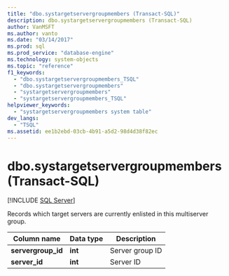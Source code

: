 ```yaml
---
title: "dbo.systargetservergroupmembers (Transact-SQL)"
description: dbo.systargetservergroupmembers (Transact-SQL)
author: VanMSFT
ms.author: vanto
ms.date: "03/14/2017"
ms.prod: sql
ms.prod_service: "database-engine"
ms.technology: system-objects
ms.topic: "reference"
f1_keywords:
  - "dbo.systargetservergroupmembers_TSQL"
  - "dbo.systargetservergroupmembers"
  - "systargetservergroupmembers"
  - "systargetservergroupmembers_TSQL"
helpviewer_keywords:
  - "systargetservergroupmembers system table"
dev_langs:
  - "TSQL"
ms.assetid: ee1b2ebd-03cb-4b91-a5d2-98d4d38f82ec
---
```

# dbo.systargetservergroupmembers (Transact-SQL)
[!INCLUDE [SQL Server](../../includes/applies-to-version/sqlserver.md)]

  Records which target servers are currently enlisted in this multiserver group.  
  
|Column name|Data type|Description|  
|-----------------|---------------|-----------------|  
|**servergroup_id**|**int**|Server group ID|  
|**server_id**|**int**|Server ID|  
  
  
